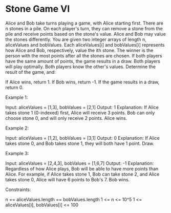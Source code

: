 # Stone Game VI

Alice and Bob take turns playing a game, with Alice starting first.
There are n stones in a pile. On each player's turn, they can remove a stone from the pile and receive points based on the stone's value. Alice and Bob may value the stones differently.
You are given two integer arrays of length n, aliceValues and bobValues. Each aliceValues[i] and bobValues[i] represents how Alice and Bob, respectively, value the ith stone.
The winner is the person with the most points after all the stones are chosen. If both players have the same amount of points, the game results in a draw. Both players will play optimally. Both players know the other's values.
Determine the result of the game, and:

If Alice wins, return 1.
If Bob wins, return -1.
If the game results in a draw, return 0.

Example 1:

Input: aliceValues = [1,3], bobValues = [2,1]
Output: 1
Explanation:
If Alice takes stone 1 (0-indexed) first, Alice will receive 3 points.
Bob can only choose stone 0, and will only receive 2 points.
Alice wins.

Example 2:

Input: aliceValues = [1,2], bobValues = [3,1]
Output: 0
Explanation:
If Alice takes stone 0, and Bob takes stone 1, they will both have 1 point.
Draw.

Example 3:

Input: aliceValues = [2,4,3], bobValues = [1,6,7]
Output: -1
Explanation:
Regardless of how Alice plays, Bob will be able to have more points than Alice.
For example, if Alice takes stone 1, Bob can take stone 2, and Alice takes stone 0, Alice will have 6 points to Bob's 7.
Bob wins.

Constraints:

n == aliceValues.length == bobValues.length
1 <= n <= 10^5
1 <= aliceValues[i], bobValues[i] <= 100
